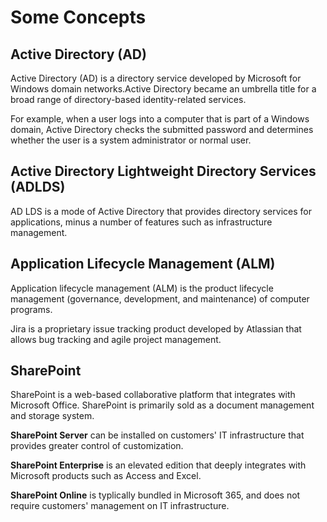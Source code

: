 # Some Concepts

## Active Directory (AD)

Active Directory (AD) is a directory service developed by Microsoft for Windows domain networks.Active Directory became an umbrella title for a broad range of directory-based identity-related services.

For example, when a user logs into a computer that is part of a Windows domain, Active Directory checks the submitted password and determines whether the user is a system administrator or normal user.

## Active Directory Lightweight Directory Services (ADLDS)

AD LDS is a mode of Active Directory that provides directory services for applications, minus a number of features such as infrastructure management. 

## Application Lifecycle Management (ALM)

Application lifecycle management (ALM) is the product lifecycle management (governance, development, and maintenance) of computer programs.

Jira is a proprietary issue tracking product developed by Atlassian that allows bug tracking and agile project management.

## SharePoint

SharePoint is a web-based collaborative platform that integrates with Microsoft Office. SharePoint is primarily sold as a document management and storage system.

**SharePoint Server** can be installed on customers' IT infrastructure that provides greater control of customization.

**SharePoint Enterprise** is an elevated edition that deeply integrates with Microsoft products such as Access and Excel.

**SharePoint Online** is typlically bundled in Microsoft 365, and does not require customers' management on IT infrastructure.